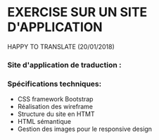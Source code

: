 # EXERCISE SUR UN SITE D'APPLICATION

HAPPY TO TRANSLATE (20/01/2018)

### Site d'application de traduction :

### Spécifications techniques:
* CSS framework Bootstrap
* Réalisation des wireframe
* Structure du site en HTMT
* HTML sémantique
* Gestion des images pour le responsive design
